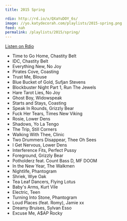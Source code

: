 ```yaml
---
title: 2015 Spring

rdio: http://rd.io/x/QXaYuDOY_6s/
image: //yo.katydecorah.com/playlists/2015-spring.png
feed: nah
permalink: /playlists/2015/spring/
---
```


[Listen on Rdio](http://rd.io/x/QXaYuDOY_6s/)

- Time to Go Home, Chastity Belt
- IDC, Chastity Belt
- Everything New, No Joy
- Pirates Cove, Coasting
- Trust Me, Blouse
- Blue Bucket of Gold, Sufjan Stevens
- Blockbuster Night Part 1, Run The Jewels
- Hare Tarot Lies, No Joy
- Ghost Boy, Widowspeak
- Starts and Stays, Coasting
- Speak In Rounds, Grizzly Bear
- Fuck Her Tears, Times New Viking
- Rosie, Lower Dens
- Shadows, Yo La Tengo
- The Trip, Still Corners
- Walking With Thee, Clinic
- Two Drummers Disappear, Thee Oh Sees
- I Get Nervous, Lower Dens
- Interference Fits, Perfect Pussy
- Foreground, Grizzly Bear
- Potholderz feat. Count Bass D, MF DOOM
- In the New Year, The Walkmen
- Nightlife, Phantogram
- Shriek, Wye Oak
- Tea Leaf Dancers, Flying Lotus
- Baby's Arms, Kurt Vile
- Electric, Teen
- Turning Into Stone, Phantogram
- Loud Places (feat. Romy), Jamie xx
- Dreamy Bruises, Sylvan Esso
- Excuse Me, A$AP Rocky
